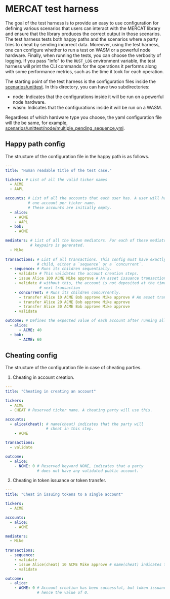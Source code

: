 # MERCAT test harness

The goal of the test harness is to provide an easy to use configuration for defining various
scenarios that users can interact with the MERCAT library and ensure that the library produces
the correct output in those scenarios. The test harness tests both happy paths and the scenarios
where a party tries to cheat by sending incorrect data. Moreover, using the test harness, one
can configure whether to run a test on WASM or a powerful node hardware. Finally, when running the tests,
you can choose the verbosity of logging. If you pass "info" to the `RUST_LOG` environment variable,
the test harness will print the CLI commands for the operations it performs along with some
performance metrics, such as the time it took for each operation.


The starting point of the test harness is the configuration files inside the [scenarios/unittest][scenario].
In this directory, you can have two subdirectories:
- node: Indicates that the configurations inside it will be run on a powerful node hardware.
- wasm: Indicates that the configurations inside it will be run on a WASM.

Regardless of which hardware type you choose, the yaml configuration file will the be same, for example,
[scenarios/unittest/node/multiple_pending_sequence.yml][sample].

## Happy path config

The structure of the configuration file in the happy path is as follows.

```yaml
--- 
title: "Human readable title of the test case."

tickers: # List of all the valid ticker names
  - ACME
  - AAPL

accounts: # List of all the accounts that each user has. A user will have exactly
          # one account per ticker name.
          # These accounts are initially empty.
  - alice:
    - ACME
    - AAPL
  - bob:
    - ACME

mediators: # List of all the known mediators. For each of these mediators, a set of
           # keypairs is generated.
  - Mike
    
transactions: # List of all transactions. This config must have exactly one
              # child, either a `sequence` or a `concurrent`.
  - sequence: # Runs its children sequentially.
    - validate # This validates the account creation steps.
    - issue Alice 100 ACME Mike approve # An asset issuance transaction.
    - validate # without this, the account is not deposited at the time of the
               # next transaction
    - concurrent: # Runs its children concurrently.
      - transfer Alice 10 ACME Bob approve Mike approve # An asset transfer transaction.
      - transfer Alice 20 ACME Bob approve Mike approve
      - transfer Alice 30 ACME Bob approve Mike approve
    - validate

outcome: # Defines the expected value of each account after running all the transactions.
  - alice: 
      - ACME: 40
  - bob: 
      - ACME: 60

```

## Cheating config

The structure of the configuration file in case of cheating parties.

1. Cheating in account creation.

```yaml
--- 
title: "Cheating in creating an account"

tickers: 
  - ACME
  - CHEAT # Reserved ticker name. A cheating party will use this.

accounts:
  - alice(cheat): # name(cheat) indicates that the party will
                  # cheat in this step.
    - ACME

transactions:
  - validate

outcome: 
  - alice:
    - NONE: 0 # Reserved keyword NONE, indicates that a party
              # does not have any validated public account.
```

2. Cheating in token issuance or token transfer.

```yaml
--- 
title: "Cheat in issuing tokens to a single account"

tickers: 
  - ACME

accounts:
  - alice:
    - ACME

mediators:
  - Mike
    
transactions:
  - sequence:
    - validate
    - issue Alice(cheat) 10 ACME Mike approve # name(cheat) indicates that the party will cheat.
    - validate

outcome: 
  - alice:
    - ACME: 0 # Account creation has been successful, but token issuance has failed,
              # hence the value of 0.

```

[scenario]: cli/mercat/common/scenarios/unittest
[sample]: cli/mercat/common/scenarios/unittest/node/multiple_pending_sequence.yml
